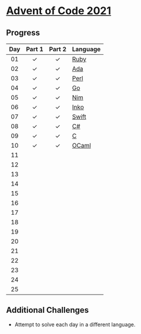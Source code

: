 # [Advent of Code 2021](https://adventofcode.com/2021)

## Progress

| Day | Part 1 | Part 2 | Language |
| :-: | :----: | :----: | :------- |
| 01  |   ✓    |   ✓    | [Ruby]   |
| 02  |   ✓    |   ✓    | [Ada]    |
| 03  |   ✓    |   ✓    | [Perl]   |
| 04  |   ✓    |   ✓    | [Go]     |
| 05  |   ✓    |   ✓    | [Nim]    |
| 06  |   ✓    |   ✓    | [Inko]   |
| 07  |   ✓    |   ✓    | [Swift]  |
| 08  |   ✓    |   ✓    | [C#]     |
| 09  |   ✓    |   ✓    | [C]      |
| 10  |   ✓    |   ✓    | [OCaml]  |
| 11  |        |        |          |
| 12  |        |        |          |
| 13  |        |        |          |
| 14  |        |        |          |
| 15  |        |        |          |
| 16  |        |        |          |
| 17  |        |        |          |
| 18  |        |        |          |
| 19  |        |        |          |
| 20  |        |        |          |
| 21  |        |        |          |
| 22  |        |        |          |
| 23  |        |        |          |
| 24  |        |        |          |
| 25  |        |        |          |

## Additional Challenges

-   Attempt to solve each day in a different language.

<!-- links -->

[ruby]: https://www.ruby-lang.org
[ada]: https://www.adacore.com/about-ada
[perl]: https://www.perl.org
[go]: https://go.dev
[nim]: https://nim-lang.org
[inko]: https://inko-lang.org
[swift]: https://www.swift.org
[c#]: https://docs.microsoft.com/en-us/dotnet/csharp/
[c]: http://www.open-std.org/jtc1/sc22/wg14
[ocaml]: https://ocaml.org
